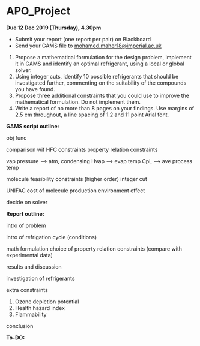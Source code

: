 # APO_Project
**Due 12 Dec 2019 (Thursday), 4.30pm**
- Submit your report (one report per pair) on Blackboard 
- Send your GAMS file to mohamed.maher18@imperial.ac.uk
  
1. Propose a mathematical formulation for the design problem, implement it in GAMS
and identify an optimal refrigerant, using a local or global solver.
2. Using integer cuts, identify 10 possible refrigerants that should be investigated further,
commenting on the suitability of the compounds you have found.
3. Propose three additional constraints that you could use to improve the mathematical
formulation. Do not implement them.
4. Write a report of no more than 8 pages on your findings. Use margins of 2.5 cm
throughout, a line spacing of 1.2 and 11 point Arial font.

**GAMS script outline:**

obj func

comparison wif HFC constraints
property relation constraints

vap pressure --> atm, condensing
Hvap --> evap temp
CpL --> ave process temp

molecule feasibility constraints (higher order)
integer cut

UNIFAC
cost of molecule production
environment effect

decide on solver

**Report outline:**

intro of problem

intro of refrigation cycle (conditions)

math formulation
choice of property relation constraints (compare with experimental data)

results and discussion

investigation of refrigerants 

extra constraints
1. Ozone depletion potential
2. Health hazard index
3. Flammability 

conclusion

**To-DO:**

